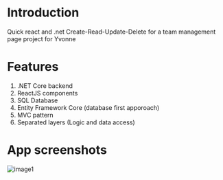 # Introduction
Quick react and .net Create-Read-Update-Delete for a team management page project for Yvonne

# Features
1. .NET Core backend
2. ReactJS components
3. SQL Database
4. Entity Framework Core (database first apporoach)
5. MVC pattern
6. Separated layers (Logic and data access)

# App screenshots
![image1](https://github.com/haarismian/AnotherReactProject/tree/master/images)